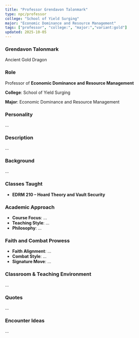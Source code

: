 ```yaml
---
title: "Professor Grendavon Talonmark"
type: npc/professor
college: "School of Yield Surging"
major: "Economic Dominance and Resource Management"
tags: ["professor", "college:", "major:","variant:gold"]
updated: 2025-10-05
---
```

### Grendavon Talonmark

Ancient Gold Dragon

### Role

Professor of **Economic Dominance and Resource Management**

**College**: School of Yield Surging

**Major**: Economic Dominance and Resource Management

### Personality

...

### Description

...

### Background

...

### Classes Taught

- **EDRM 210 – Hoard Theory and Vault Security**



### Academic Approach

- **Course Focus**: ...
- **Teaching Style**: ...
- **Philosophy**: ...

### Faith and Combat Prowess

- **Faith Alignment**: ...
- **Combat Style**: ...
- **Signature Move**: ...

### Classroom & Teaching Environment

...

### Quotes

...

### Encounter Ideas

...
